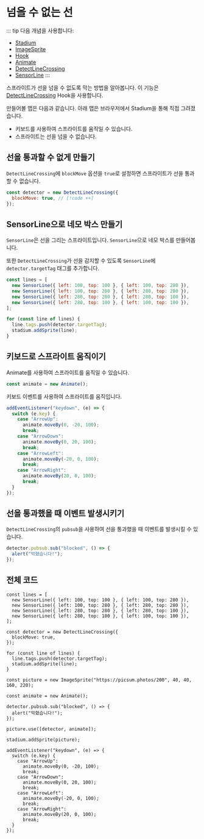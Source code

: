 # 넘을 수 없는 선

::: tip 다음 개념을 사용합니다:

- [Stadium](/API/classes/Stadium)
- [ImageSprite](/API/classes/ImageSprite)
- [Hook](/API/classes/Hook)
- [Animate](/API/classes/Animate)
- [DetectLineCrossing](/API/classes/DetectLineCrossing)
- [SensorLine](/API/classes/SensorLine)
  :::

스프라이트가 선을 넘을 수 없도록 막는 방법을 알아봅니다. 이 기능은 [DetectLineCrossing](/API/classes/DetectLineCrossing) Hook을 사용합니다.

만들어볼 맵은 다음과 같습니다. 아래 맵은 브라우저에서 Stadium을 통해 직접 그려졌습니다.

- 키보드를 사용하여 스프라이트를 움직일 수 있습니다.
- 스프라이트는 선을 넘을 수 없습니다.

<div ref="el"></div>

<script setup>
    import { ref, onMounted } from 'vue'
    import {
        Stadium,
        SensorLine,
        ImageSprite,
        MoveableSprite,
        Animate,
        DetectLineCrossing,
    } from "../../dist/stadium.js";
    const el = ref(null)
    const message = ref("아직 선을 통과하지 않았습니다.")

    onMounted(() => {
        const stadium = new Stadium(el.value, {
            width: 400,
            height: 400,
        });

        const lines = [
          new SensorLine({ left: 100, top: 100 }, { left: 100, top: 280 }),
          new SensorLine({ left: 100, top: 280 }, { left: 280, top: 280 }),
          new SensorLine({ left: 280, top: 280 }, { left: 280, top: 100 }),
          new SensorLine({ left: 280, top: 100 }, { left: 100, top: 100 }),
        ]
        
        const detector = new DetectLineCrossing({
          blockMove: true
        });

        for(const line of lines) {
          line.tags.push(detector.targetTag);
          stadium.addSprite(line);
        }

        const picture = new ImageSprite("https://picsum.photos/200", 40, 40, 160, 220);

        const animate = new Animate();

        detector.pubsub.sub("blocked", () => {
            alert("막혔습니다!")
        })

        picture.use([detector, animate]);

        stadium.addSprite(picture);

        addEventListener("keydown", (e) => {
            switch(e.key) {
                case "ArrowUp":
                    animate.moveBy(0, -20, 100);
                    break;
                case "ArrowDown":
                    animate.moveBy(0, 20, 100);
                    break;
                case "ArrowLeft":
                    animate.moveBy(-20, 0, 100);
                    break;
                case "ArrowRight":
                    animate.moveBy(20, 0, 100);
                    break;
            }
        })

        el.value.style.setProperty("border", "1px solid black")
    })
</script>

## 선을 통과할 수 없게 만들기

`DetectLineCrossing`에 `blockMove` 옵션을 `true`로 설정하면 스프라이트가 선을 통과할 수 없습니다.

```js
const detector = new DetectLineCrossing({
  blockMove: true, // [!code ++]
});
```

## SensorLine으로 네모 박스 만들기

`SensorLine`은 선을 그리는 스프라이트입니다. `SensorLine`으로 네모 박스를 만들어봅니다.

또한 `DetectLineCrossing`가 선을 감지할 수 있도록 `SensorLine`에 `detector.targetTag` 태그를 추가합니다.

```js
const lines = [
  new SensorLine({ left: 100, top: 100 }, { left: 100, top: 280 }),
  new SensorLine({ left: 100, top: 280 }, { left: 280, top: 280 }),
  new SensorLine({ left: 280, top: 280 }, { left: 280, top: 100 }),
  new SensorLine({ left: 280, top: 100 }, { left: 100, top: 100 }),
];

for (const line of lines) {
  line.tags.push(detector.targetTag);
  stadium.addSprite(line);
}
```

## 키보드로 스프라이트 움직이기

Animate를 사용하여 스프라이트를 움직일 수 있습니다.

```js
const animate = new Animate();
```

키보드 이벤트를 사용하여 스프라이트를 움직입니다.

```js
addEventListener("keydown", (e) => {
  switch (e.key) {
    case "ArrowUp":
      animate.moveBy(0, -20, 100);
      break;
    case "ArrowDown":
      animate.moveBy(0, 20, 100);
      break;
    case "ArrowLeft":
      animate.moveBy(-20, 0, 100);
      break;
    case "ArrowRight":
      animate.moveBy(20, 0, 100);
      break;
  }
});
```

## 선을 통과했을 때 이벤트 발생시키기

`DetectLineCrossing`의 `pubsub`을 사용하여 선을 통과했을 때 이벤트를 발생시킬 수 있습니다.

```js
detector.pubsub.sub("blocked", () => {
  alert("막혔습니다!");
});
```

## 전체 코드

```js{17}
const lines = [
  new SensorLine({ left: 100, top: 100 }, { left: 100, top: 280 }),
  new SensorLine({ left: 100, top: 280 }, { left: 280, top: 280 }),
  new SensorLine({ left: 280, top: 280 }, { left: 280, top: 100 }),
  new SensorLine({ left: 280, top: 100 }, { left: 100, top: 100 }),
];

const detector = new DetectLineCrossing({
  blockMove: true,
});

for (const line of lines) {
  line.tags.push(detector.targetTag);
  stadium.addSprite(line);
}

const picture = new ImageSprite("https://picsum.photos/200", 40, 40, 160, 220);

const animate = new Animate();

detector.pubsub.sub("blocked", () => {
  alert("막혔습니다!");
});

picture.use([detector, animate]);

stadium.addSprite(picture);

addEventListener("keydown", (e) => {
  switch (e.key) {
    case "ArrowUp":
      animate.moveBy(0, -20, 100);
      break;
    case "ArrowDown":
      animate.moveBy(0, 20, 100);
      break;
    case "ArrowLeft":
      animate.moveBy(-20, 0, 100);
      break;
    case "ArrowRight":
      animate.moveBy(20, 0, 100);
      break;
  }
});
```
